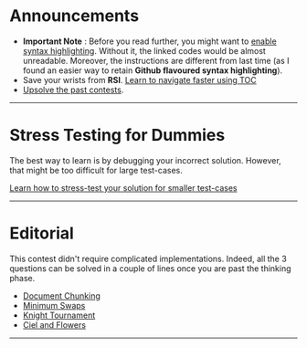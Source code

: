 # Announcements
* **Important Note** : Before you read further, you might want to [enable syntax highlighting](../../documentation/documentation.md). Without it, the linked codes would be almost unreadable. Moreover, the instructions are different from last time (as I found an easier way to retain **Github flavoured syntax highlighting**).
* Save your wrists from **RSI**. [Learn to navigate faster using TOC](../../documentation/faster-navigation.md)
* [Upsolve the past contests](../../invitation-link/invitation-link.md).

----

# Stress Testing for Dummies
The best way to learn is by debugging your incorrect solution. However, that might be too difficult for large test-cases.

[Learn how to stress-test your solution for smaller test-cases](../../documentation/stress-testing.md)

----

# Editorial
This contest didn't require complicated implementations. Indeed, all the 3 questions can be solved in a couple of lines once you are past the thinking phase.

* [Document Chunking](document-chunking/document-chunking.md)
* [Minimum Swaps](minimum-swaps/minimum-swaps.md)
* [Knight Tournament](knight-tournament/knight-tournament.md)
* [Ciel and Flowers](ciel-and-flowers/ciel-and-flowers.md)

----
